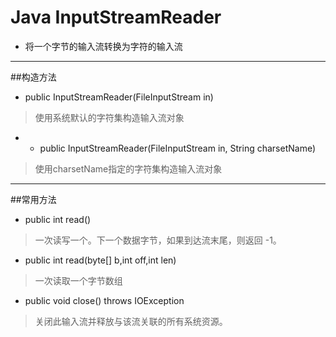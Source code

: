 # Java InputStreamReader

* 将一个字节的输入流转换为字符的输入流
***

##构造方法

* public InputStreamReader(FileInputStream in)
> 使用系统默认的字符集构造输入流对象

* * public InputStreamReader(FileInputStream in, String charsetName)
> 使用charsetName指定的字符集构造输入流对象
***

##常用方法

* public int read()
> 一次读写一个。下一个数据字节，如果到达流末尾，则返回 -1。

* public int read(byte[] b,int off,int len)
> 一次读取一个字节数组

* public void close() throws IOException
> 关闭此输入流并释放与该流关联的所有系统资源。